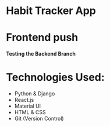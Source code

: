 # Habit Tracker App

# Frontend push


**Testing the Backend Branch**


# Technologies Used:
- Python & Django
- React.js
- Material UI
- HTML & CSS
- Git (Version Control)

